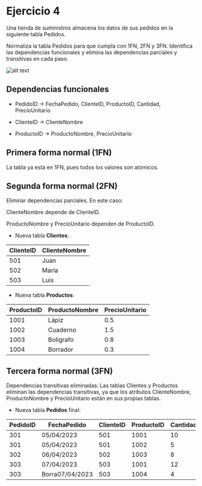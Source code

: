 # Ejercicio 4

Una tienda de suministros almacena los datos de sus pedidos en la siguiente tabla Pedidos.

Normaliza la tabla Pedidos para que cumpla con 1FN, 2FN y 3FN. Identifica las dependencias funcionales y elimina las dependencias parciales y transitivas en cada paso.

![alt text](image-1.png)

## Dependencias funcionales

+ PedidoID → FechaPedido, ClienteID, ProductoID, Cantidad, PrecioUnitario

+ ClienteID → ClienteNombre

+ ProductoID → ProductoNombre, PrecioUnitario

## Primera forma normal (1FN)

La tabla ya está en 1FN, pues todos los valores son atómicos.

## Segunda forma normal (2FN)

Eliminar dependencias parciales. En este caso:

ClienteNombre depende de ClienteID.

ProductoNombre y PrecioUnitario dependen de ProductoID.

+ Nueva tabla __Clientes__:

|ClienteID|ClienteNombre|
|---------|-------------|
|501|Juan|
|502|María|
|503|Luis|

+ Nueva tabla __Productos__:

|ProductoID|ProductoNombre|PrecioUnitario|
|----------|--------------|--------------|
|1001|Lápiz|0.5|
|1002|Cuaderno|1.5|
|1003|Bolígrafo|0.8|
|1004|Borrador|0.3|

## Tercera forma normal (3FN)

Dependencias transitivas eliminadas: Las tablas Clientes y Productos eliminan las dependencias transitivas, ya que los atributos ClienteNombre, ProductoNombre y PrecioUnitario están en sus propias tablas.

+ Nueva tabla __Pedidos__ final:

|PedidoID|FechaPedido|ClienteID|ProductoID|Cantidad|
|----------|--------|-------|-----|-----|
|301|05/04/2023|501|1001|10|
|301|05/04/2023|501|1002|5|
|302|06/04/2023|502|1003|8|
|303|07/04/2023|503|1001|12|
|303|Borra07/04/2023|503|1004|4|